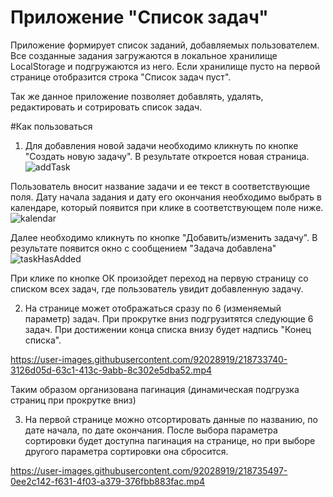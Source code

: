 # Приложение "Список задач"
Приложение формирует список заданий, добавляемых пользователем. Все созданные задания загружаются в локальное хранилище LocalStorage и подгружаются из него.
Если хранилище пусто на первой странице отобразится строка "Список задач пуст". 



Так же данное приложение позволяет добавлять, удалять, редактировать и сотрировать список задач.

#Как пользоваться
1. Для добавления новой задачи необходимо кликнуть по кнопке "Создать новую задачу". В результате откроется новая страница.
![addTask](https://user-images.githubusercontent.com/92028919/218726428-a1455e29-fb99-4a1e-b400-40473c31fc04.JPG)

Пользователь вносит название задачи и ее текст в соответствующие поля. Дату начала задания и дату его окончания необходимо выбрать в календаре, который появится при клике в соответствующем поле ниже.
![kalendar](https://user-images.githubusercontent.com/92028919/218728110-6d04c597-731e-40a7-87f9-c1916514e148.JPG)

Далее необходимо кликнуть по кнопке "Добавить/изменить задачу". В результате появится окно с сообщением "Задача добавлена"
![taskHasAdded](https://user-images.githubusercontent.com/92028919/218729047-e52c2d28-3d8c-4132-8c15-575eb4f2407d.JPG)

При клике по кнопке ОК произойдет переход на первую страницу со списком всех задач, где пользователь увидит добавленную задачу.



2. На странице может отображаться сразу по 6 (изменяемый параметр) задач. При прокрутке вниз подгрузитятся следующие 6 задач. При достижении конца списка внизу будет надпись "Конец списка".

https://user-images.githubusercontent.com/92028919/218733740-3126d05d-63c1-413c-9abb-8c302e5dba52.mp4

Таким образом организована пагинация (динамическая подгрузка страниц при прокрутке вниз)

3. На первой странице можно отсортировать данные по названию, по дате начала, по дате окончания. После выбора параметра сортировки будет доступна пагинация на странице, но при выборе другого параметра сортировки она сбросится.

https://user-images.githubusercontent.com/92028919/218735497-0ee2c142-f631-4f03-a379-376fbb883fac.mp4




